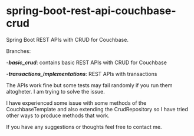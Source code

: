 # spring-boot-rest-api-couchbase-crud
Spring Boot REST APIs with CRUD for Couchbase. 

Branches:

-***basic_crud***: contains basic REST APIs with CRUD for Couchbase

-***transactions_implementations***: REST APIs with transactions

The APIs work fine but some tests may fail randomly if you run them altogheter. I am trying to solve the issue.

I have experienced some issue with some methods of the CouchbaseTemplate and also extending the CrudRepository so I have tried other ways to produce methods that work.

If you have any suggestions or thoughts feel free to contact me.

